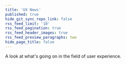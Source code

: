 ```yaml
---
title: 'UX News'
published: true
hide_git_sync_repo_link: false
rss_feed_limit: '10'
rss_feed_pagination: true
rss_feed_header_images: true
rss_feed_preview_paragraphs: two
hide_page_title: false
---
```


A look at what's going on in the field of user experience.
